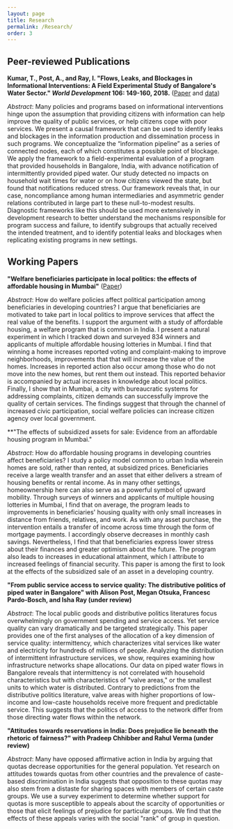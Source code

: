 ```yaml
---
layout: page
title: Research
permalink: /Research/
order: 3
---
```


## Peer-reviewed Publications
 
**Kumar, T., Post, A., and Ray, I. "Flows, Leaks, and Blockages in Informational Interventions: A Field Experimental Study of Bangalore's Water Sector." *World Development* 106: 149-160, 2018.** ([Paper](https://docs.google.com/viewer?a=v&pid=sites&srcid=ZGVmYXVsdGRvbWFpbnxhbGlzb25lcG9zdHxneDo2MjRlMWRiZDNlYzJlNWRl) and [data](https://dataverse.harvard.edu/dataset.xhtml?persistentId=doi:10.7910/DVN/ZMYDWN))
 
 *Abstract*: Many policies and programs based on informational interventions hinge upon the assumption that providing citizens with information can help improve the quality of public services, or help citizens cope with poor services. We present a causal framework that can be used to identify leaks and blockages in the information production and dissemination process in such programs. We conceptualize the “information pipeline” as a series of connected nodes, each of which constitutes a possible point of blockage. We apply the framework to a field-experimental evaluation of a program that provided households in Bangalore, India, with advance notification of intermittently provided piped water. Our study detected no impacts on household wait times for water or on how citizens viewed the state, but found that notifications reduced stress. Our framework reveals that, in our case, noncompliance among human intermediaries and asymmetric gender relations contributed in large part to these null-to-modest results. Diagnostic frameworks like this should be used more extensively in development research to better understand the mechanisms responsible for program success and failure, to identify subgroups that actually received the intended treatment, and to identify potential leaks and blockages when replicating existing programs in new settings.
 
## Working Papers

**"Welfare beneficiaries participate in local politics: the effects of affordable housing in Mumbai"** ([Paper](https://www.dropbox.com/s/k3q9838eygfpvmi/Kumar_housing2019.pdf?dl=0))

*Abstract*: How do welfare policies affect political participation among beneficiaries in developing countries? I argue that beneficiaries are motivated to take part in local politics to improve services that affect the real value of the benefits. I support the argument with a study of affordable housing, a welfare program that is common in India. I present a natural experiment in which I tracked down and surveyed 834 winners and applicants of multiple affordable housing lotteries in Mumbai. I find that winning a home increases reported voting and complaint-making to improve neighborhoods, improvements that that will increase the value of the homes. Increases in reported action also occur among those who do not move into the new homes, but rent them out instead. This reported behavior is accompanied by actual increases in knowledge about local politics. Finally, I show that in Mumbai, a city with bureaucratic systems for addressing complaints, citizen demands can successfully improve the quality of certain services. The findings suggest that through the channel of increased civic participation, social welfare policies can increase citizen agency over local government.


**"The effects of subsidized assets for sale: Evidence from an affordable housing program in Mumbai."

*Abstract*: How do affordable housing programs in developing countries affect beneficiaries? I study a policy model common to urban India wherein homes are sold, rather than rented, at subsidized prices. Beneficiaries receive a large wealth transfer and an asset that either delivers a stream of housing benefits or rental income. As in many other settings, homeownership here can also serve as a powerful symbol of upward mobility. Through surveys of winners and applicants of multiple housing lotteries in Mumbai, I find that on average, the program leads to improvements in beneficiaries' housing quality with only small increases in distance from friends, relatives, and work. As with any asset purchase, the intervention entails a transfer of income across time through the form of mortgage payments. I accordingly observe decreases in monthly cash savings. Nevertheless, I find that that beneficiaries express lower stress about their finances and greater optimism about the future. The program also leads to increases in educational attainment, which I attribute to increased feelings of financial security. This paper is among the first to look at the effects of the subsidized sale of an asset in a developing country.


**"From public service access to service quality: The distributive politics of piped water in Bangalore" with Alison Post, Megan Otsuka, Francesc Pardo-Bosch, and Isha Ray (under review)**

*Abstract*: The local public goods and distributive politics literatures focus overwhelmingly on government spending and service access. Yet service quality can vary dramatically and be targeted strategically. This paper provides one of the first analyses of the allocation of a key dimension of service quality: intermittency, which characterizes vital services like water and electricity for hundreds of millions of people. Analyzing the distribution of intermittent infrastructure services, we show, requires examining how infrastructure networks shape allocations. Our data on piped water flows in Bangalore reveals that intermittency is not correlated with household characteristics but with characteristics of "valve areas," or the smallest units to which water is distributed. Contrary to predictions from the distributive politics literature, valve areas with higher proportions of low- income and low-caste households receive more frequent and predictable service. This suggests that the politics of access to the network differ from those directing water flows within the network.


**"Attitudes towards reservations in India: Does prejudice lie beneath the rhetoric of fairness?" with Pradeep Chhibber and Rahul Verma (under review)**

*Abstract*: Many have opposed affirmative action in India by arguing that quotas decrease opportunities for the general population. Yet research on attitudes towards quotas from other countries and the prevalence of caste-based discrimination in India suggests that opposition to these quotas may also stem from a distaste for sharing spaces with members of certain caste groups. We use a survey experiment to determine whether support for quotas is more susceptible to appeals about the scarcity of opportunities or those that elicit feelings of prejudice for particular groups. We find that the effects of these appeals varies with the social "rank" of group in question.

